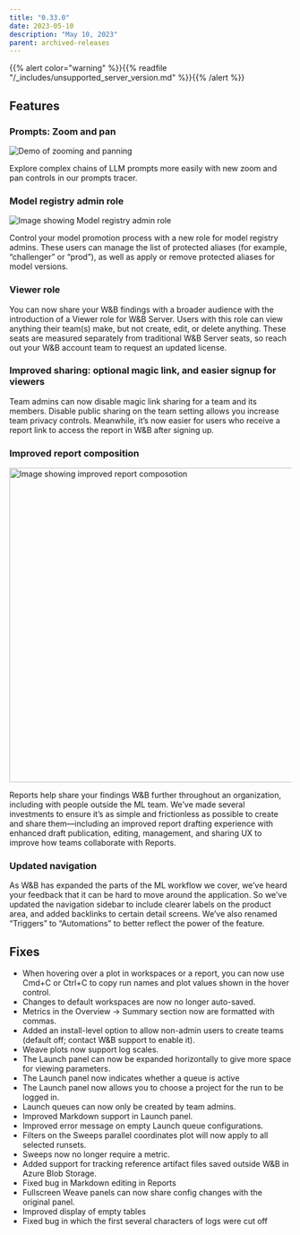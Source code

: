```yaml
---
title: "0.33.0"
date: 2023-05-10
description: "May 10, 2023"
parent: archived-releases
---
```


{{% alert color="warning" %}}{{% readfile "/_includes/unsupported_server_version.md" %}}{{% /alert %}}

## Features

### Prompts: Zoom and pan

![Demo of zooming and panning](https://github.com/wandb/server/assets/97066933/c6580dff-f003-4767-86f2-ad26d40108fb)


Explore complex chains of LLM prompts more easily with new zoom and pan controls in our prompts tracer.

### Model registry admin role

![Image showing Model registry admin role](https://github.com/wandb/server/assets/97066933/b0fc6389-b8a6-437a-91a3-a991e69bca0d)


Control your model promotion process with a new role for model registry admins.   These users can manage the list of protected aliases (for example, “challenger” or “prod”), as well as apply or remove protected aliases for model versions.

### Viewer role

You can now share your W&B findings with a broader audience with the introduction of a Viewer role for W&B Server.  Users with this role can view anything their team(s) make, but not create, edit, or delete anything.   These seats are measured separately from traditional W&B Server seats, so reach out your W&B account team to request an updated license.

### Improved sharing: optional magic link, and easier signup for viewers

Team admins can now disable magic link sharing for a team and its members.  Disable public sharing on the team setting allows you increase team privacy controls.  Meanwhile, it’s now easier for users who receive a report link to access the report in W&B after signing up.

### Improved report composition

<img width="561" alt="Image showing improved report composotion" src="https://github.com/wandb/server/assets/97066933/c2858fd5-d2f6-47e3-9e93-f8d048df4f59">


Reports help share your findings W&B further throughout an organization, including with people outside the ML team. We’ve made several investments to ensure it’s as simple and frictionless as possible to create and share them—including an improved report drafting experience with enhanced draft publication, editing, management, and sharing UX to improve how teams collaborate with Reports. 

### Updated navigation

As W&B has expanded the parts of the ML workflow we cover, we’ve heard your feedback that it can be hard to move around the application.   So we’ve updated the navigation sidebar to include clearer labels on the product area, and added backlinks to certain detail screens.   We’ve also renamed “Triggers” to “Automations” to better reflect the power of the feature.

## Fixes

- When hovering over a plot in workspaces or a report, you can now use Cmd+C or Ctrl+C to copy run names and plot values shown in the hover control.
- Changes to default workspaces are now no longer auto-saved.
- Metrics in the Overview → Summary section now are formatted with commas.
- Added an install-level option to allow non-admin users to create teams (default off; contact W&B support to enable it).
- Weave plots now support log scales.
- The Launch panel can now be expanded horizontally to give more space for viewing parameters.
- The Launch panel now indicates whether a queue is active
- The Launch panel now allows you to choose a project for the run to be logged in.
- Launch queues can now only be created by team admins.
- Improved Markdown support in Launch panel.
- Improved error message on empty Launch queue configurations.
- Filters on the Sweeps parallel coordinates plot will now apply to all selected runsets.
- Sweeps now no longer require a metric.
- Added support for tracking reference artifact files saved outside W&B in Azure Blob Storage.
- Fixed bug in Markdown editing in Reports
- Fullscreen Weave panels can now share config changes with the original panel.
- Improved display of empty tables
- Fixed bug in which the first several characters of logs were cut off

